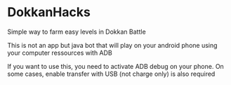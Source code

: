# DokkanHacks


Simple way to farm easy levels in Dokkan Battle

This is not an app but java bot that will play on your android phone using your computer ressources with ADB

If you want to use this, you need to activate ADB debug on your phone. On some cases, enable transfer with USB (not charge only) is also required
